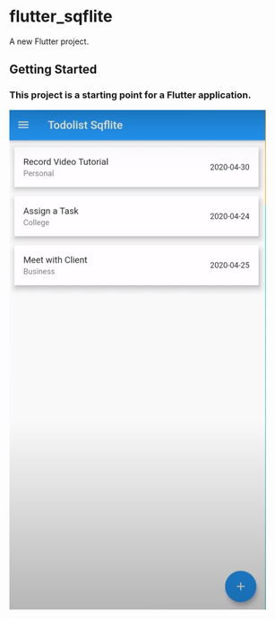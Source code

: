 # flutter_sqflite

A new Flutter project.

## Getting Started

### This project is a starting point for a Flutter application.
![](/img/sq.png)

